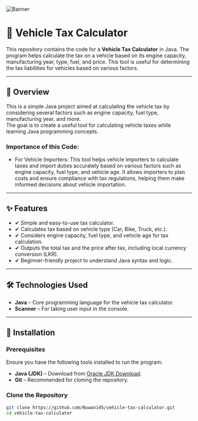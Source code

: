 ![Banner](https://i.postimg.cc/tTBC5gdC/d16ea720-90e9-451f-8384-024dff001d66.png)

# 🚗 Vehicle Tax Calculator

This repository contains the code for a **Vehicle Tax Calculator** in Java. 
The program helps calculate the tax on a vehicle based on its engine capacity, manufacturing year, type, fuel, and price. 
This tool is useful for determining the tax liabilities for vehicles based on various factors.

---

## 📌 Overview

This is a simple Java project aimed at calculating the vehicle tax by considering several factors such as engine capacity, fuel type, manufacturing year, and more.  
The goal is to create a useful tool for calculating vehicle taxes while learning Java programming concepts.

### Importance of this Code:

- For Vehicle Importers:
  This tool helps vehicle importers to calculate taxes and import duties accurately based on various factors such as engine capacity, fuel type, and vehicle age.
  It allows importers to plan costs and ensure compliance with tax regulations, helping them make informed decisions about vehicle importation.

---

## ✨ Features
- ✔ Simple and easy-to-use tax calculator.
- ✔ Calculates tax based on vehicle type (Car, Bike, Truck, etc.).
- ✔ Considers engine capacity, fuel type, and vehicle age for tax calculation.
- ✔ Outputs the total tax and the price after tax, including local currency conversion (LKR).
- ✔ Beginner-friendly project to understand Java syntax and logic.

---

## 🛠️ Technologies Used
- **Java** – Core programming language for the vehicle tax calculator.
- **Scanner** – For taking user input in the console.

---

## 🔧 Installation

### Prerequisites
Ensure you have the following tools installed to run the program:

- **Java (JDK)** – Download from [Oracle JDK Download](https://www.oracle.com/java/technologies/javase-jdk11-downloads.html).
- **Git** – Recommended for cloning the repository.

### Clone the Repository
```bash
git clone https://github.com/Nuwani45/vehicle-tax-calculator.git
cd vehicle-tax-calculator
